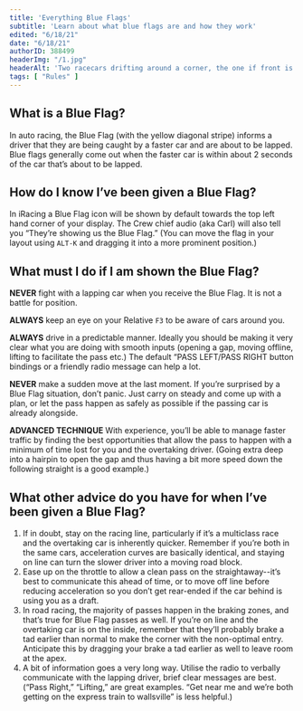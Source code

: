 ```yaml
---
title: 'Everything Blue Flags'
subtitle: 'Learn about what blue flags are and how they work'
edited: "6/18/21"
date: "6/18/21"
authorID: 388499
headerImg: "/1.jpg"
headerAlt: 'Two racecars drifting around a corner, the one if front is running a PA League livery'
tags: [ "Rules" ]
---
```


## What is a Blue Flag?
In auto racing, the Blue Flag (with the yellow diagonal stripe) informs a driver that they are being caught by a faster car and are about to be lapped. Blue flags generally come out when the faster car is within about 2 seconds of the car that’s about to be lapped.

## How do I know I’ve been given a Blue Flag?
In iRacing a Blue Flag icon will be shown by default towards the top left hand corner of your display. The Crew chief audio (aka Carl) will also tell you “They’re showing us the Blue Flag.” (You can move the flag in your layout using `ALT-K` and dragging it into a more prominent position.)

## What must I do if I am shown the Blue Flag?
**NEVER** fight with a lapping car when you receive the Blue Flag. It is not a battle for position.

**ALWAYS** keep an eye on your Relative `F3` to be aware of cars around you.

**ALWAYS** drive in a predictable manner. Ideally you should be making it very clear what you are doing with smooth inputs (opening a gap, moving offline, lifting to facilitate the pass etc.) The default “PASS LEFT/PASS RIGHT button bindings or a friendly radio message can help a lot.

**NEVER** make a sudden move at the last moment. If you’re surprised by a Blue Flag situation, don’t panic. Just carry on steady and come up with a plan, or let the pass happen as safely as possible if the passing car is already alongside.

**ADVANCED TECHNIQUE** With experience, you’ll be able to manage faster traffic by finding the best opportunities that allow the pass to happen with a minimum of time lost for you and the overtaking driver. (Going extra deep into a hairpin to open the gap and thus having a bit more speed down the following straight is a good example.)

## What other advice do you have for when I’ve been given a Blue Flag?
1. If in doubt, stay on the racing line, particularly if it’s a multiclass race and the overtaking car is inherently quicker. Remember if you’re both in the same cars, acceleration curves are basically identical, and staying on line can turn the slower driver into a moving road block.
2. Ease up on the throttle to allow a clean pass on the straightaway--it’s best to communicate this ahead of time, or to move off line before reducing acceleration so you don’t get rear-ended if the car behind is using you as a draft.
3. In road racing, the majority of passes happen in the braking zones, and that’s true for Blue Flag passes as well. If you’re on line and the overtaking car is on the inside, remember that they’ll probably brake a tad earlier than normal to make the corner with the non-optimal entry. Anticipate this by dragging your brake a tad earlier as well to leave room at the apex.
4. A bit of information goes a very long way. Utilise the radio to verbally communicate with the lapping driver, brief clear messages are best. (“Pass Right,” “Lifting,” are great examples. “Get near me and we’re both getting on the express train to wallsville” is less helpful.)
